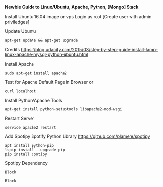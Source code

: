 **Newbie Guide to Linux/Ubuntu, Apache, Python, [Mongo] Stack**

Install Ubuntu 16.04 image on vps
Login as root
[Create user with admin priviledges]

Update Ubuntu
```
apt-get update && apt-get upgrade
```

Credits
https://blog.udacity.com/2015/03/step-by-step-guide-install-lamp-linux-apache-mysql-python-ubuntu.html

Install Apache
```
sudo apt-get install apache2
```

Test for Apache Default Page in Browser or
```
curl localhost
```

Install Python/Apache Tools
```
apt-get install python-setuptools libapache2-mod-wsgi
```

Restart Server
```
service apache2 restart
```

Add Spotipy Spotify Python Library
https://github.com/plamere/spotipy

```
apt install python-pip
lspip install --upgrade pip
pip install spotipy
```

Spotipy Dependency
```
Block
```

```
Block
```

